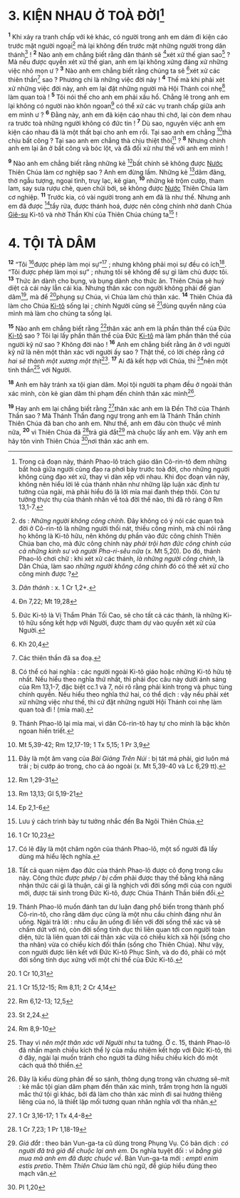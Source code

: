 # 3. KIỆN NHAU Ở TOÀ ĐỜI[^1-b531c4fa-e480-4812-86d3-c38c5da7c5bf]

<sup><b>1</b></sup> Khi xảy ra tranh chấp với kẻ khác, có người trong anh em dám đi kiện cáo trước mặt người ngoại[^2-b531c4fa-e480-4812-86d3-c38c5da7c5bf] mà lại không đến trước mặt những người trong dân thánh[^3-b531c4fa-e480-4812-86d3-c38c5da7c5bf] ! <sup><b>2</b></sup> Nào anh em chẳng biết rằng dân thánh sẽ [^1@-b531c4fa-e480-4812-86d3-c38c5da7c5bf]xét xử thế gian sao[^4-b531c4fa-e480-4812-86d3-c38c5da7c5bf] ? Mà nếu được quyền xét xử thế gian, anh em lại không xứng đáng xử những việc nhỏ mọn ư ? <sup><b>3</b></sup> Nào anh em chẳng biết rằng chúng ta sẽ [^2@-b531c4fa-e480-4812-86d3-c38c5da7c5bf]xét xử các thiên thần[^5-b531c4fa-e480-4812-86d3-c38c5da7c5bf] sao ? Phương chi là những việc đời này ! <sup><b>4</b></sup> Thế mà khi phải xét xử những việc đời này, anh em lại đặt những người mà Hội Thánh coi nhẹ[^6-b531c4fa-e480-4812-86d3-c38c5da7c5bf] làm quan toà ! <sup><b>5</b></sup> Tôi nói thế cho anh em phải xấu hổ. Chẳng lẽ trong anh em lại không có người nào khôn ngoan[^7-b531c4fa-e480-4812-86d3-c38c5da7c5bf] có thể xử các vụ tranh chấp giữa anh em mình ư ? <sup><b>6</b></sup> Đằng này, anh em đã kiện cáo nhau thì chớ, lại còn đem nhau ra trước toà những người không có đức tin ! <sup><b>7</b></sup> Dù sao, nguyên việc anh em kiện cáo nhau đã là một thất bại cho anh em rồi. Tại sao anh em chẳng [^3@-b531c4fa-e480-4812-86d3-c38c5da7c5bf]thà chịu bất công ? Tại sao anh em chẳng thà chịu thiệt thòi[^8-b531c4fa-e480-4812-86d3-c38c5da7c5bf] ? <sup><b>8</b></sup> Nhưng chính anh em lại ăn ở bất công và bóc lột, và đã đối xử như thế với anh em mình !

<sup><b>9</b></sup> Nào anh em chẳng biết rằng những kẻ [^4@-b531c4fa-e480-4812-86d3-c38c5da7c5bf]bất chính sẽ không được [Nước]() Thiên Chúa làm cơ nghiệp sao ? Anh em đừng lầm. Những kẻ [^5@-b531c4fa-e480-4812-86d3-c38c5da7c5bf]dâm đãng, thờ ngẫu tượng, ngoại tình, truỵ lạc, kê gian, <sup><b>10</b></sup> những kẻ trộm cướp, tham lam, say sưa rượu chè, quen chửi bới, sẽ không được [Nước]() Thiên Chúa làm cơ nghiệp. <sup><b>11</b></sup> Trước kia, có vài người trong anh em đã là như thế. Nhưng anh em đã được [^6@-b531c4fa-e480-4812-86d3-c38c5da7c5bf]tẩy rửa, được thánh hoá, được nên công chính nhờ danh Chúa [Giê-su]() Ki-tô và nhờ Thần Khí của Thiên Chúa chúng ta[^9-b531c4fa-e480-4812-86d3-c38c5da7c5bf] !

# 4. TỘI TÀ DÂM

<sup><b>12</b></sup> “Tôi [^7@-b531c4fa-e480-4812-86d3-c38c5da7c5bf]được phép làm mọi sự”[^10-b531c4fa-e480-4812-86d3-c38c5da7c5bf] ; nhưng không phải mọi sự đều có ích[^11-b531c4fa-e480-4812-86d3-c38c5da7c5bf]. “Tôi được phép làm mọi sự” ; nhưng tôi sẽ không để sự gì làm chủ được tôi. <sup><b>13</b></sup> Thức ăn dành cho bụng, và bụng dành cho thức ăn. Thiên Chúa sẽ huỷ diệt cả cái này lẫn cái kia. Nhưng thân xác con người không phải để gian dâm[^12-b531c4fa-e480-4812-86d3-c38c5da7c5bf], mà để [^8@-b531c4fa-e480-4812-86d3-c38c5da7c5bf]phụng sự Chúa, vì Chúa làm chủ thân xác. <sup><b>14</b></sup> Thiên Chúa đã làm cho Chúa [Ki-tô]() sống lại ; chính Người cũng sẽ [^9@-b531c4fa-e480-4812-86d3-c38c5da7c5bf]dùng quyền năng của mình mà làm cho chúng ta sống lại.

<sup><b>15</b></sup> Nào anh em chẳng biết rằng [^10@-b531c4fa-e480-4812-86d3-c38c5da7c5bf]thân xác anh em là phần thân thể của Đức [Ki-tô]() sao ? Tôi lại lấy phần thân thể của Đức [Ki-tô]() mà làm phần thân thể của người kỹ nữ sao ? Không đời nào ! <sup><b>16</b></sup> Anh em chẳng biết rằng ăn ở với người kỹ nữ là nên một thân xác với người ấy sao ? Thật thế, có lời chép rằng _cả hai sẽ thành một xương một thịt_[^13-b531c4fa-e480-4812-86d3-c38c5da7c5bf]. <sup><b>17</b></sup> Ai đã kết hợp với Chúa, thì [^11@-b531c4fa-e480-4812-86d3-c38c5da7c5bf]nên một tinh thần[^14-b531c4fa-e480-4812-86d3-c38c5da7c5bf] với Người.

<sup><b>18</b></sup> Anh em hãy tránh xa tội gian dâm. Mọi tội người ta phạm đều ở ngoài thân xác mình, còn kẻ gian dâm thì phạm đến chính thân xác mình[^15-b531c4fa-e480-4812-86d3-c38c5da7c5bf].

<sup><b>19</b></sup> Hay anh em lại chẳng biết rằng [^12@-b531c4fa-e480-4812-86d3-c38c5da7c5bf]thân xác anh em là Đền Thờ của Thánh Thần sao ? Mà Thánh Thần đang ngự trong anh em là Thánh Thần chính Thiên Chúa đã ban cho anh em. Như thế, anh em đâu còn thuộc về mình nữa, <sup><b>20</b></sup> vì Thiên Chúa đã [^13@-b531c4fa-e480-4812-86d3-c38c5da7c5bf]trả giá đắt[^16-b531c4fa-e480-4812-86d3-c38c5da7c5bf] mà chuộc lấy anh em. Vậy anh em hãy tôn vinh Thiên Chúa [^14@-b531c4fa-e480-4812-86d3-c38c5da7c5bf]nơi thân xác anh em.

[^1-b531c4fa-e480-4812-86d3-c38c5da7c5bf]: Trong cả đoạn này, thánh Phao-lô trách giáo dân Cô-rin-tô đem những bất hoà giữa người cùng đạo ra phơi bày trước toà đời, cho những người không cùng đạo xét xử, thay vì dàn xếp với nhau. Khi đọc đoạn văn này, không nên hiểu lời lẽ của thánh nhân như những lập luận xác định tư tưởng của ngài, mà phải hiểu đó là lời mỉa mai đanh thép thôi. Còn tư tưởng thực thụ của thánh nhân về toà đời thế nào, thì đã rõ ràng ở Rm 13,1-7.

[^2-b531c4fa-e480-4812-86d3-c38c5da7c5bf]: ds : _Những người không công chính_. Đây không có ý nói các quan toà đời ở Cô-rin-tô là những người thối nát, thiếu công minh, mà chỉ nói rằng họ không là Ki-tô hữu, nên không dự phần vào đức công chính Thiên Chúa ban cho, mà đức công chính này _phải trội hơn đức công chính của cả những kinh sư và người Pha-ri-sêu nữa_ (x. Mt 5,20). Do đó, thánh Phao-lô chơi chữ : khi xét xử các thánh, _là những người công chính_, là Dân Chúa, làm sao _những người không công chính_ đó có thể xét xử cho công minh được ?

[^3-b531c4fa-e480-4812-86d3-c38c5da7c5bf]: _Dân thánh_ : x. 1 Cr 1,2+.

[^4-b531c4fa-e480-4812-86d3-c38c5da7c5bf]: Đức Ki-tô là Vị Thẩm Phán Tối Cao, sẽ cho tất cả các thánh, là những Ki-tô hữu sống kết hợp với Người, được tham dự vào quyền xét xử của Người.

[^5-b531c4fa-e480-4812-86d3-c38c5da7c5bf]: Các thiên thần đã sa đoạ.

[^6-b531c4fa-e480-4812-86d3-c38c5da7c5bf]: Có thể có hai nghĩa : các người ngoài Ki-tô giáo hoặc những Ki-tô hữu tệ nhất. Nếu hiểu theo nghĩa thứ nhất, thì phải đọc câu này dưới ánh sáng của Rm 13,1-7, đặc biệt cc.1 và 7, nói rõ rằng phải kính trọng và phục tùng chính quyền. Nếu hiểu theo nghĩa thứ hai, có thể dịch : vậy nếu phải xét xử những việc như thế, thì cứ đặt những người Hội Thánh coi nhẹ làm quan toà đi ! (mỉa mai).

[^7-b531c4fa-e480-4812-86d3-c38c5da7c5bf]: Thánh Phao-lô lại mỉa mai, vì dân Cô-rin-tô hay tự cho mình là bậc khôn ngoan hiền triết.

[^8-b531c4fa-e480-4812-86d3-c38c5da7c5bf]: Đây là một âm vang của _Bài Giảng Trên Núi_ : bị tát má phải, giơ luôn má trái ; bị cướp áo trong, cho cả áo ngoài (x. Mt 5,39-40 và Lc 6,29 tt).

[^9-b531c4fa-e480-4812-86d3-c38c5da7c5bf]: Lưu ý cách trình bày tư tưởng nhắc đến Ba Ngôi Thiên Chúa.

[^10-b531c4fa-e480-4812-86d3-c38c5da7c5bf]: Có lẽ đây là một châm ngôn của thánh Phao-lô, một số người đã lấy dùng mà hiểu lệch nghĩa.

[^11-b531c4fa-e480-4812-86d3-c38c5da7c5bf]: Tất cả quan niệm đạo đức của thánh Phao-lô được cô đọng trong câu này. Công thức _được phép / bị cấm_ phải được thay thế bằng khả năng nhận thức cái gì là thuận, cái gì là nghịch với đời sống mới của con người mới, được tái sinh trong Đức Ki-tô, được Chúa Thánh Thần biến đổi.

[^12-b531c4fa-e480-4812-86d3-c38c5da7c5bf]: Thánh Phao-lô muốn đánh tan dư luận đang phổ biến trong thành phố Cô-rin-tô, cho rằng dâm dục cũng là một nhu cầu chính đáng như ăn uống. Ngài trả lời : nhu cầu ăn uống đi liền với đời sống thể xác và sẽ chấm dứt với nó, còn đời sống tính dục thì liên quan tới con người toàn diện, tức là liên quan tới cái thân xác vừa có chiều kích xã hội (sống cho tha nhân) vừa có chiều kích đối thần (sống cho Thiên Chúa). Như vậy, con người được liên kết với Đức Ki-tô Phục Sinh, và do đó, phải có một đời sống tính dục xứng với một chi thể của Đức Ki-tô.

[^13-b531c4fa-e480-4812-86d3-c38c5da7c5bf]: St 2,24.

[^14-b531c4fa-e480-4812-86d3-c38c5da7c5bf]: Thay vì _nên một thân xác với Người_ như ta tưởng. Ở c. 15, thánh Phao-lô đã nhấn mạnh chiều kích thể lý của mầu nhiệm kết hợp với Đức Ki-tô, thì ở đây, ngài lại muốn tránh cho người ta đừng hiểu chiều kích đó một cách quá thô thiển.

[^15-b531c4fa-e480-4812-86d3-c38c5da7c5bf]: Đây là kiểu dùng phản đề so sánh, thông dụng trong văn chương sê-mít : kẻ mắc tội gian dâm phạm đến thân xác mình, trầm trọng hơn là người mắc thứ tội gì khác, bởi đã làm cho thân xác mình đi sai hướng thiêng liêng của nó, là thiết lập mối tương quan nhân nghĩa với tha nhân.

[^16-b531c4fa-e480-4812-86d3-c38c5da7c5bf]: _Giá đắt_ : theo bản Vun-ga-ta cũ dùng trong Phụng Vụ. Có bản dịch : _có người đã trả giá để chuộc lại anh em_. Ds nghĩa tuyệt đối : _vì bằng giá mua mà anh em đã được chuộc về_. Bản Vun-ga-ta mới : _empti enim estis pretio_. Thêm _Thiên Chúa_ làm chủ ngữ, để giúp hiểu đúng theo mạch văn.

[^1@-b531c4fa-e480-4812-86d3-c38c5da7c5bf]: Đn 7,22; Mt 19,28

[^2@-b531c4fa-e480-4812-86d3-c38c5da7c5bf]: Kh 20,4

[^3@-b531c4fa-e480-4812-86d3-c38c5da7c5bf]: Mt 5,39-42; Rm 12,17-19; 1 Tx 5,15; 1 Pr 3,9

[^4@-b531c4fa-e480-4812-86d3-c38c5da7c5bf]: Rm 1,29-31

[^5@-b531c4fa-e480-4812-86d3-c38c5da7c5bf]: Rm 13,13; Gl 5,19-21

[^6@-b531c4fa-e480-4812-86d3-c38c5da7c5bf]: Ep 2,1-6

[^7@-b531c4fa-e480-4812-86d3-c38c5da7c5bf]: 1 Cr 10,23

[^8@-b531c4fa-e480-4812-86d3-c38c5da7c5bf]: 1 Cr 10,31

[^9@-b531c4fa-e480-4812-86d3-c38c5da7c5bf]: 1 Cr 15,12-15; Rm 8,11; 2 Cr 4,14

[^10@-b531c4fa-e480-4812-86d3-c38c5da7c5bf]: Rm 6,12-13; 12,5

[^11@-b531c4fa-e480-4812-86d3-c38c5da7c5bf]: Rm 8,9-10

[^12@-b531c4fa-e480-4812-86d3-c38c5da7c5bf]: 1 Cr 3,16-17; 1 Tx 4,4-8

[^13@-b531c4fa-e480-4812-86d3-c38c5da7c5bf]: 1 Cr 7,23; 1 Pr 1,18-19

[^14@-b531c4fa-e480-4812-86d3-c38c5da7c5bf]: Pl 1,20
